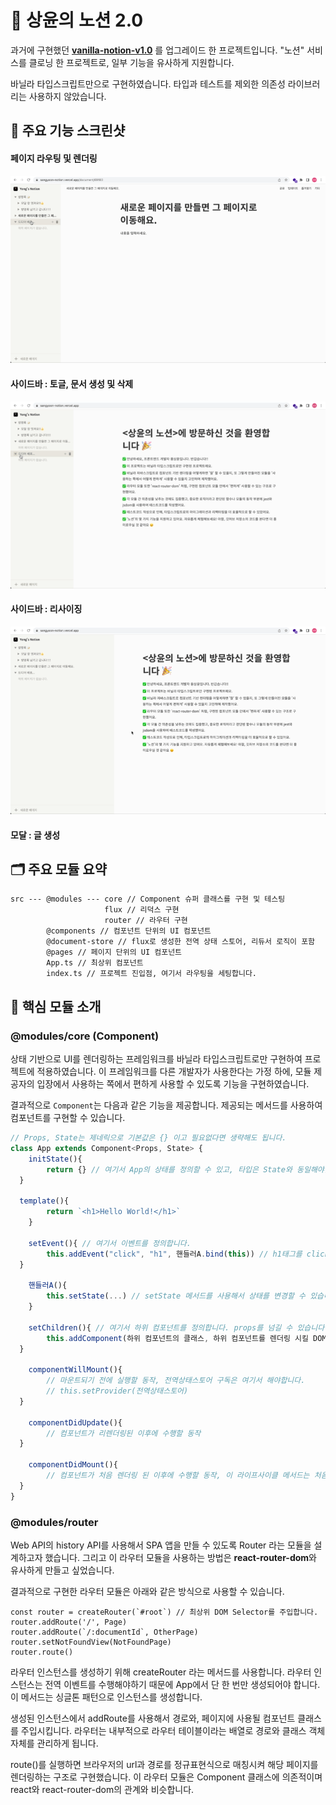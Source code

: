 # 📄 상윤의 노션 2.0

과거에 구현했던 **[vanilla-notion-v1.0](https://github.com/ryong9rrr/vanilla-notion-v1.0)** 를 업그레이드 한 프로젝트입니다. "노션" 서비스를 클로닝 한 프로젝트로, 일부 기능을 유사하게 지원합니다.

바닐라 타입스크립트만으로 구현하였습니다. 타입과 테스트를 제외한 의존성 라이브러리는 사용하지 않았습니다.

## 🎥 주요 기능 스크린샷

#### 페이지 라우팅 및 렌더링

<img src="./docs/view.gif" />

#### 사이드바 : 토글, 문서 생성 및 삭제

<img src="./docs/sidebar.gif" />

#### 사이드바 : 리사이징

<img src="./docs/resizing.gif" />

#### 모달 : 글 생성

## 🗂️ 주요 모듈 요약

```
src --- @modules --- core // Component 슈퍼 클래스를 구현 및 테스팅
                     flux // 리덕스 구현
                     router // 라우터 구현
        @components // 컴포넌트 단위의 UI 컴포넌트
        @document-store // flux로 생성한 전역 상태 스토어, 리듀서 로직이 포함
        @pages // 페이지 단위의 UI 컴포넌트
        App.ts // 최상위 컴포넌트
        index.ts // 프로젝트 진입점, 여기서 라우팅을 세팅합니다.
```

## 🎯 핵심 모듈 소개

### @modules/core (Component)

상태 기반으로 UI를 렌더링하는 프레임워크를 바닐라 타입스크립트로만 구현하여 프로젝트에 적용하였습니다. 이 프레임워크를 다른 개발자가 사용한다는 가정 하에, 모듈 제공자의 입장에서 사용하는 쪽에서 편하게 사용할 수 있도록 기능을 구현하였습니다.

결과적으로 `Component`는 다음과 같은 기능을 제공합니다. 제공되는 메서드를 사용하여 컴포넌트를 구현할 수 있습니다.

```ts
// Props, State는 제네릭으로 기본값은 {} 이고 필요없다면 생략해도 됩니다.
class App extends Component<Props, State> {
	initState(){
		return {} // 여기서 App의 상태를 정의할 수 있고, 타입은 State와 동일해야합니다.
  }

  template(){
		return `<h1>Hello World!</h1>`
	}

	setEvent(){ // 여기서 이벤트를 정의합니다.
		this.addEvent("click", "h1", 핸들러A.bind(this)) // h1태그를 click했을 때의 이벤트
  }

	핸들러A(){
		this.setState(...) // setState 메서드를 사용해서 상태를 변경할 수 있습니다.
	}

	setChildren(){ // 여기서 하위 컴포넌트를 정의합니다. props를 넘길 수 있습니다.
		this.addComponent(하위 컴포넌트의 클래스, 하위 컴포넌트를 렌더링 시킬 DOM Selector, 하위 컴포넌트에게 넘길 props)
  }

	componentWillMount(){
		// 마운트되기 전에 실행할 동작, 전역상태스토어 구독은 여기서 해야합니다.
		// this.setProvider(전역상태스토어)
  }

	componentDidUpdate(){
		// 컴포넌트가 리렌더링된 이후에 수행할 동작
  }

	componentDidMount(){
		// 컴포넌트가 처음 렌더링 된 이후에 수행할 동작, 이 라이프사이클 메서드는 처음 한번만 수행됩니다.
  }
}
```

### @modules/router

Web API의 history API를 사용해서 SPA 앱을 만들 수 있도록 Router 라는 모듈을 설계하고자 했습니다. 그리고 이 라우터 모듈을 사용하는 방법은 **react-router-dom**와 유사하게 만들고 싶었습니다.

결과적으로 구현한 라우터 모듈은 아래와 같은 방식으로 사용할 수 있습니다.

```tsx
const router = createRouter(`#root`) // 최상위 DOM Selector를 주입합니다.
router.addRoute('/', Page)
router.addRoute(`/:documentId`, OtherPage)
router.setNotFoundView(NotFoundPage)
router.route()
```

라우터 인스턴스를 생성하기 위해 createRouter 라는 메서드를 사용합니다. 라우터 인스턴스는 전역 이벤트를 수행해야하기 때문에 App에서 단 한 번만 생성되어야 합니다. 이 메서드는 싱글톤 패턴으로 인스턴스를 생성합니다.

생성된 인스턴스에서 addRoute를 사용해서 경로와, 페이지에 사용될 컴포넌트 클래스를 주입시킵니다. 라우터는 내부적으로 라우터 테이블이라는 배열로 경로와 클래스 객체 자체를 관리하게 됩니다.

route()를 실행하면 브라우저의 url과 경로를 정규표현식으로 매칭시켜 해당 페이지를 렌더링하는 구조로 구현했습니다. 이 라우터 모듈은 Component 클래스에 의존적이며 react와 react-router-dom의 관계와 비슷합니다.
